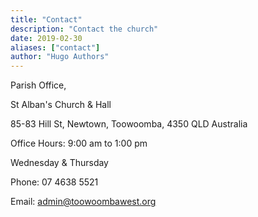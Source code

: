 ```yaml
---
title: "Contact"
description: "Contact the church"
date: 2019-02-30
aliases: ["contact"]
author: "Hugo Authors"
---
```





Parish Office,

St Alban's Church & Hall

85-83 Hill St, Newtown, Toowoomba, 4350 QLD Australia

​Office Hours: 9:00 am to 1:00 pm

Wednesday & Thursday

Phone: 07 4638 5521

Email: admin@toowoombawest.org 
